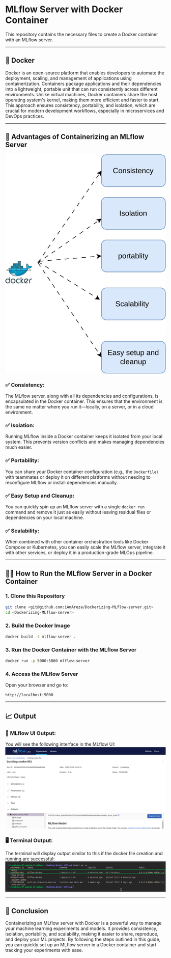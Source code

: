 # MLflow Server with Docker Container

This repository contains the necessary files to create a Docker container with an MLflow server.

---

## 🐳 Docker
Docker is an open-source platform that enables developers to automate the deployment, scaling, and management of applications using containerization. Containers package applications and their dependencies into a lightweight, portable unit that can run consistently across different environments. Unlike virtual machines, Docker containers share the host operating system's kernel, making them more efficient and faster to start. This approach ensures consistency, portability, and isolation, which are crucial for modern development workflows, especially in microservices and DevOps practices.

---

## 🚀 Advantages of Containerizing an MLflow Server

![image docker advantages](images/dockerEffective.svg)

### ✅ **Consistency:**
The MLflow server, along with all its dependencies and configurations, is encapsulated in the Docker container. This ensures that the environment is the same no matter where you run it—locally, on a server, or in a cloud environment.

### ✅ **Isolation:**
Running MLflow inside a Docker container keeps it isolated from your local system. This prevents version conflicts and makes managing dependencies much easier.

### ✅ **Portability:**
You can share your Docker container configuration (e.g., the `Dockerfile`) with teammates or deploy it on different platforms without needing to reconfigure MLflow or install dependencies manually.

### ✅ **Easy Setup and Cleanup:**
You can quickly spin up an MLflow server with a single `docker run` command and remove it just as easily without leaving residual files or dependencies on your local machine.

### ✅ **Scalability:**
When combined with other container orchestration tools like Docker Compose or Kubernetes, you can easily scale the MLflow server, integrate it with other services, or deploy it in a production-grade MLOps pipeline.

---

## 🧑‍💻 How to Run the MLflow Server in a Docker Container

### 1. Clone this Repository
```bash
git clone <git@github.com:iAmAreza/Dockerizing-MLflow-server.git>
cd <Dockerizing-MLflow-server>
```

### 2. Build the Docker Image
```bash
docker build -t mlflow-server .
```

### 3. Run the Docker Container with the MLflow Server
```bash
docker run -p 5000:5000 mlflow-server
```

### 4. Access the MLflow Server
Open your browser and go to:
```
http://localhost:5000
```

---

## 📈 Output

### 🎯 **MLflow UI Output:**
You will see the following interface in the MLflow UI:
![image docker output](images/mlflow_docker.png)

### 🖥️ **Terminal Output:**
The terminal will display output similar to this if the docker file creation and running are successful:
![image docker run output](images/dockerRunimage.png)

---

## 📝 Conclusion
Containerizing an MLflow server with Docker is a powerful way to manage your machine learning experiments and models. It provides consistency, isolation, portability, and scalability, making it easier to share, reproduce, and deploy your ML projects. By following the steps outlined in this guide, you can quickly set up an MLflow server in a Docker container and start tracking your experiments with ease.

